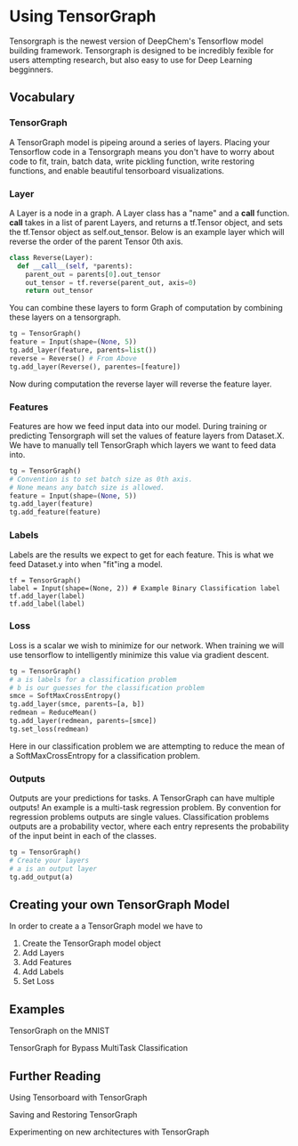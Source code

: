 # Using TensorGraph

Tensorgraph is the newest version of DeepChem's Tensorflow model building framework.
Tensorgraph is designed to be incredibly fexible for users attempting research, but also easy to use for Deep Learning begginners.

## Vocabulary

### TensorGraph
A TensorGraph model is pipeing around a series of layers.  Placing your Tensorflow code in a Tensorgraph means you don't have to worry about code to fit, train, batch data, write pickling function, write restoring functions, and enable beautiful tensorboard visualizations.

### Layer
A Layer is a node in a graph.  A Layer class has a "name" and a __call__ function.  __call__ takes in a list of parent Layers, and returns a tf.Tensor object, and sets the tf.Tensor object as self.out_tensor.  Below is an example layer which will reverse the order of the parent Tensor 0th axis.

``` python
class Reverse(Layer):
  def __call__(self, *parents):
    parent_out = parents[0].out_tensor
    out_tensor = tf.reverse(parent_out, axis=0)
    return out_tensor
```
You can combine these layers to form Graph of computation by combining these layers on a tensorgraph.
``` python
tg = TensorGraph()
feature = Input(shape=(None, 5))
tg.add_layer(feature, parents=list())
reverse = Reverse() # From Above
tg.add_layer(Reverse(), parentes=[feature])
```
Now during computation the reverse layer will reverse the feature layer.

### Features
Features are how we feed input data into our model.  During training or predicting Tensorgraph will set the values of feature layers from Dataset.X.  We have to manually tell TensorGraph which layers we want to feed data into.

``` python
tg = TensorGraph()
# Convention is to set batch size as 0th axis.
# None means any batch size is allowed.
feature = Input(shape=(None, 5))
tg.add_layer(feature)
tg.add_feature(feature)
```

### Labels
Labels are the results we expect to get for each feature.  This is what we feed Dataset.y into when "fit"ing a model.
```
tf = TensorGraph()
label = Input(shape=(None, 2)) # Example Binary Classification label
tf.add_layer(label)
tf.add_label(label)
```

### Loss
Loss is a scalar we wish to minimize for our network.  When training we will use tensorflow to intelligently minimize this value via gradient descent.

``` python
tg = TensorGraph()
# a is labels for a classification problem
# b is our guesses for the classification problem
smce = SoftMaxCrossEntropy()
tg.add_layer(smce, parents=[a, b])
redmean = ReduceMean()
tg.add_layer(redmean, parents=[smce])
tg.set_loss(redmean)
```
Here in our classification problem we are attempting to reduce the mean of a SoftMaxCrossEntropy for a classification problem.

### Outputs
Outputs are your predictions for tasks.  A TensorGraph can have multiple outputs!  An example is a multi-task regression problem.
By convention for regression problems outputs are single values. Classification problems outputs are a probability vector,
where each entry represents the probability of the input beint in each of the classes.

``` python
tg = TensorGraph()
# Create your layers
# a is an output layer
tg.add_output(a)
```

## Creating your own TensorGraph Model
In order to create a a TensorGraph model we have to
1. Create the TensorGraph model object
2. Add Layers
3. Add Features
4. Add Labels
5. Set Loss

## Examples
TensorGraph on the MNIST

TensorGraph for Bypass MultiTask Classification

## Further Reading
Using Tensorboard with TensorGraph

Saving and Restoring TensorGraph

Experimenting on new architectures with TensorGraph
